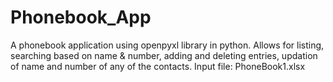 # Phonebook_App
A phonebook application using openpyxl library in python. 
Allows for listing, searching based on name & number, adding and deleting entries, updation of name and number of any of the contacts.
Input file: PhoneBook1.xlsx

